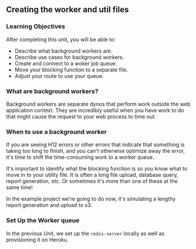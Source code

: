 ## Creating the worker and util files

### Learning Objectives

After completing this unit, you will be able to:

- Describe what background workers are.
- Describe use cases for background workers.
- Create and connect to a woker job queue.
- Move your blocking function to a separate file.
- Adjust your route to use your queue.

### What are background workers?

Background workers are separate dynos that perform work outside the web
application context. They are incredibly useful when you have work to do
that might cause the request to your web process to time out.

### When to use a background worker

If you are seeing H12 errors or other errors that indicate that something is
taking too long to finish, and you can't otherwise optimize away the error,
it's time to shift the time-consuming work to a worker queue.

It's important to identify what the blocking function is so you know what to
move in to your utility file. It is often a long file upload, database query,
report generation, etc. Or sometimes it's more than one of these at the same
time!

In the example project we're going to do now, it's simulating a lengthy
report generation and upload to s3.

### Set Up the Worker queue

In the previous Unit, we set up the ``redis-server`` locally as well as
provisioning it on Heroku.